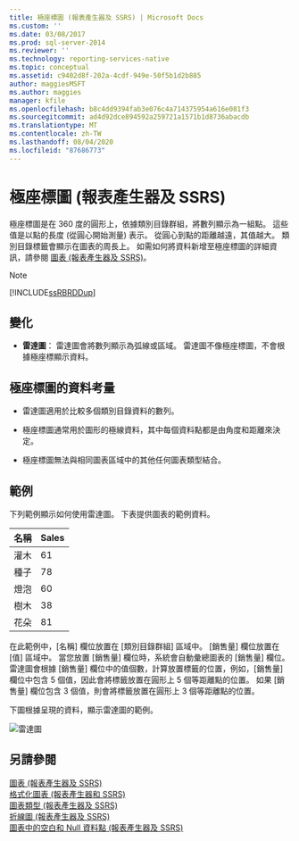 ```yaml
---
title: 極座標圖 (報表產生器及 SSRS) | Microsoft Docs
ms.custom: ''
ms.date: 03/08/2017
ms.prod: sql-server-2014
ms.reviewer: ''
ms.technology: reporting-services-native
ms.topic: conceptual
ms.assetid: c9402d8f-202a-4cdf-949e-50f5b1d2b885
author: maggiesMSFT
ms.author: maggies
manager: kfile
ms.openlocfilehash: b8c4dd9394fab3e076c4a714375954a616e081f3
ms.sourcegitcommit: ad4d92dce894592a259721a1571b1d8736abacdb
ms.translationtype: MT
ms.contentlocale: zh-TW
ms.lasthandoff: 08/04/2020
ms.locfileid: "87686773"
---
```

# <a name="polar-charts-report-builder-and-ssrs"></a>極座標圖 (報表產生器及 SSRS)
  極座標圖是在 360 度的圓形上，依據類別目錄群組，將數列顯示為一組點。 這些值是以點的長度 (從圓心開始測量) 表示。 從圓心到點的距離越遠，其值越大。 類別目錄標籤會顯示在圖表的周長上。 如需如何將資料新增至極座標圖的詳細資訊，請參閱 [圖表 &#40;報表產生器及 SSRS&#41;](charts-report-builder-and-ssrs.md)。  
  
> [!NOTE]  
>  [!INCLUDE[ssRBRDDup](../../includes/ssrbrddup-md.md)]  
  
## <a name="variations"></a>變化  
  
-   **雷達圖**： 雷達圖會將數列顯示為弧線或區域。 雷達圖不像極座標圖，不會根據極座標顯示資料。  
  
## <a name="data-considerations-for-polar-charts"></a>極座標圖的資料考量  
  
-   雷達圖適用於比較多個類別目錄資料的數列。  
  
-   極座標圖通常用於圖形的極線資料，其中每個資料點都是由角度和距離來決定。  
  
-   極座標圖無法與相同圖表區域中的其他任何圖表類型結合。  
  
## <a name="example"></a>範例  
 下列範例顯示如何使用雷達圖。 下表提供圖表的範例資料。  
  
|名稱|Sales|  
|----------|-----------|  
|灌木|61|  
|種子|78|  
|燈泡|60|  
|樹木|38|  
|花朵|81|  
  
 在此範例中，[名稱] 欄位放置在 [類別目錄群組] 區域中。 [銷售量] 欄位放置在 [值] 區域中。 當您放置 [銷售量] 欄位時，系統會自動彙總圖表的 [銷售量] 欄位。 雷達圖會根據 [銷售量] 欄位中的值個數，計算放置標籤的位置，例如，[銷售量] 欄位中包含 5 個值，因此會將標籤放置在圓形上 5 個等距離點的位置。 如果 [銷售量] 欄位包含 3 個值，則會將標籤放置在圓形上 3 個等距離點的位置。  
  
 下圖根據呈現的資料，顯示雷達圖的範例。  
  
 ![雷達圖](../media/rs-radarchart.gif "雷達圖")  
  
## <a name="see-also"></a>另請參閱  
 [圖表 &#40;報表產生器及 SSRS&#41;](charts-report-builder-and-ssrs.md)   
 [格式化圖表 &#40;報表產生器和 SSRS&#41;](formatting-a-chart-report-builder-and-ssrs.md)   
 [圖表類型 &#40;報表產生器及 SSRS&#41;](chart-types-report-builder-and-ssrs.md)   
 [折線圖 &#40;報表產生器及 SSRS&#41;](line-charts-report-builder-and-ssrs.md)   
 [圖表中的空白和 Null 資料點 &#40;報表產生器及 SSRS&#41;](empty-and-null-data-points-in-charts-report-builder-and-ssrs.md)  
  
  
